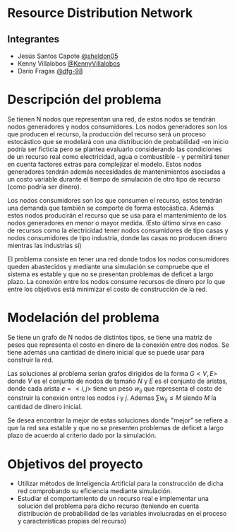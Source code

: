 # Resource Distribution Network


## Integrantes

- Jesús Santos Capote [@sheldon05](https://github.com/sheldon05)
- Kenny Villalobos [@KennyVillalobos](https://github.com/KennyVillalobos)
- Darío Fragas [@dfg-98](https://github.com/dfg-98)
  
# Descripción del problema


Se tienen N nodos que representan una red, de estos nodos se tendrán nodos generadores y nodos consumidores. 
Los nodos generadores son los que producen el recurso, la producción del recurso será un proceso estocástico
que se modelará con una distribución de probabilidad -en inicio podría ser ficticia pero se plantea evaluarlo 
considerando las condiciones de un recurso real como electricidad, agua o combustible - y permitirá tener en
cuenta factores extras para complejizar el modelo. Estos nodos generadores tendrán además necesidades de mantenimientos
asociadas a un costo variable durante el tiempo de simulación de otro tipo de recurso (como podría ser dinero).


Los nodos consumidores son los que consumen el recurso,
estos tendrán una demanda que también se comporte de forma estocástica. Además estos nodos producirán el recurso que se usa para
el mantenimiento de los nodos generadores en menor o mayor medida. (Esto último sirva en caso de recursos como la electricidad tener nodos 
consumidores de tipo casas y nodos consumidores de tipo industria, donde las casas no producen dinero mientras las industrias sí)

El problema consiste en tener una red donde todos los nodos consumidores queden abastecidos y mediante una simulación
se compruebe que el sistema es estable y que no se presentan problemas de deficet a largo plazo. La conexión entre los nodos
consume recursos de dinero por lo que entre los objetivos está minimizar el costo de construcción de la red. 

# Modelación del problema

Se tiene un grafo de N nodos de distintos tipos, se tiene una matriz de pesos que representa el costo en dinero de la conexión 
entre dos nodos. Se tiene además una cantidad de dinero inicial que se puede usar para construir la red.

Las soluciones al problema serían grafos dirigidos de la forma $G<V, E>$ donde $V$ es el conjunto de nodos de tamaño $N$ y $E$ es el conjunto de aristas,
donde cada arista $e = <i, j>$ tiene un peso $w_{ij}$ que representa el costo de construir la conexión entre los nodos $i$ y $j$. Ademas $\sum w_{ij} \le M$  siendo $M$ la cantidad de dinero inicial.

Se desea encontrar la mejor de estas soluciones donde "mejor" se refiere a que la red sea estable y que no se presenten problemas de deficet a largo plazo de acuerdo al criterio dado por la simulación.

# Objetivos del proyecto

- Utilizar métodos de Inteligencia Artificial para la construcción de dicha red comprobando su eficiencia mediante 
simulación.
- Estudiar el comportamiento de un recurso real e implementar una solución del problema para dicho recurso (teniendo en cuenta distribución de probabilidad de las variables involucradas en el proceso y características propias del recurso)

